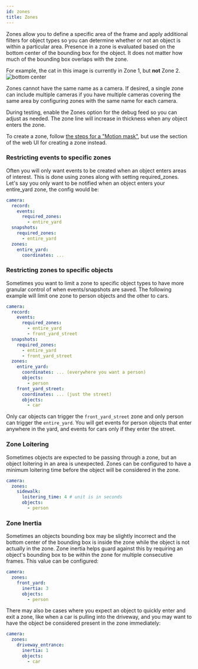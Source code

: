 ```yaml
---
id: zones
title: Zones
---
```


Zones allow you to define a specific area of the frame and apply additional filters for object types so you can determine whether or not an object is within a particular area. Presence in a zone is evaluated based on the bottom center of the bounding box for the object. It does not matter how much of the bounding box overlaps with the zone.

For example, the cat in this image is currently in Zone 1, but **not** Zone 2.
![bottom center](/img/bottom-center.jpg)

Zones cannot have the same name as a camera. If desired, a single zone can include multiple cameras if you have multiple cameras covering the same area by configuring zones with the same name for each camera.

During testing, enable the Zones option for the debug feed so you can adjust as needed. The zone line will increase in thickness when any object enters the zone.

To create a zone, follow [the steps for a "Motion mask"](masks.md), but use the section of the web UI for creating a zone instead.

### Restricting events to specific zones

Often you will only want events to be created when an object enters areas of interest. This is done using zones along with setting required_zones. Let's say you only want to be notified when an object enters your entire_yard zone, the config would be:

```yaml
camera:
  record:
    events:
      required_zones:
        - entire_yard
  snapshots:
    required_zones:
      - entire_yard
  zones:
    entire_yard:
      coordinates: ...
```

### Restricting zones to specific objects

Sometimes you want to limit a zone to specific object types to have more granular control of when events/snapshots are saved. The following example will limit one zone to person objects and the other to cars.

```yaml
camera:
  record:
    events:
      required_zones:
        - entire_yard
        - front_yard_street
  snapshots:
    required_zones:
      - entire_yard
      - front_yard_street
  zones:
    entire_yard:
      coordinates: ... (everywhere you want a person)
      objects:
        - person
    front_yard_street:
      coordinates: ... (just the street)
      objects:
        - car
```

Only car objects can trigger the `front_yard_street` zone and only person can trigger the `entire_yard`. You will get events for person objects that enter anywhere in the yard, and events for cars only if they enter the street.

### Zone Loitering

Sometimes objects are expected to be passing through a zone, but an object loitering in an area is unexpected. Zones can be configured to have a minimum loitering time before the object will be considered in the zone.

```yaml
camera:
  zones:
    sidewalk:
      loitering_time: 4 # unit is in seconds
      objects:
        - person
```

### Zone Inertia

Sometimes an objects bounding box may be slightly incorrect and the bottom center of the bounding box is inside the zone while the object is not actually in the zone. Zone inertia helps guard against this by requiring an object's bounding box to be within the zone for multiple consecutive frames. This value can be configured:

```yaml
camera:
  zones:
    front_yard:
      inertia: 3
      objects:
        - person
```

There may also be cases where you expect an object to quickly enter and exit a zone, like when a car is pulling into the driveway, and you may want to have the object be considered present in the zone immediately:

```yaml
camera:
  zones:
    driveway_entrance:
      inertia: 1
      objects:
        - car
```
